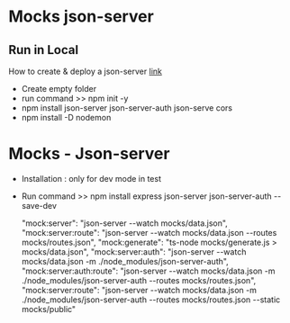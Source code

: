 # Mocks json-server


## Run in Local
How to create & deploy a json-server [link](https://chrisdevcode.hashnode.dev/how-to-create-and-deploy-a-json-server)
- Create empty folder
- run command >> npm init -y
- npm install json-server json-server-auth json-serve cors
- npm install -D nodemon





# Mocks - Json-server
- Installation : only for dev mode in test
- Run command >> npm install express json-server json-server-auth --save-dev

    "mock:server": "json-server --watch mocks/data.json",
    "mock:server:route": "json-server --watch mocks/data.json --routes mocks/routes.json",
    "mock:generate": "ts-node mocks/generate.js > mocks/data.json",
    "mock:server:auth": "json-server --watch mocks/data.json -m ./node_modules/json-server-auth",
    "mock:server:auth:route": "json-server --watch mocks/data.json -m ./node_modules/json-server-auth --routes mocks/routes.json",
    "mock:server:route": "json-server --watch mocks/data.json -m ./node_modules/json-server-auth --routes mocks/routes.json --static mocks/public"



